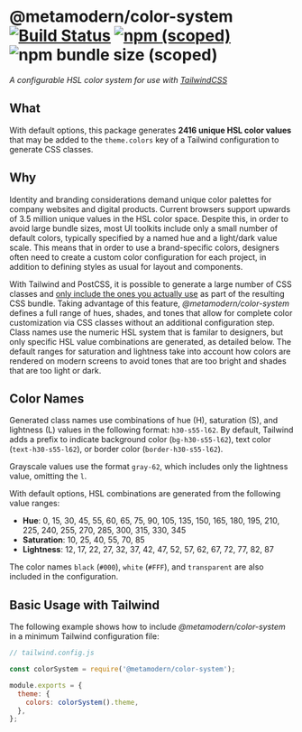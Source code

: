 # @metamodern/color-system [![Build Status](https://travis-ci.com/metamodern-design/color-system.svg?branch=master)](https://travis-ci.com/metamodern-design/color-system) [![npm (scoped)](https://img.shields.io/npm/v/@metamodern/color-system)](https://www.npmjs.com/package/@metamodern/color-system) ![npm bundle size (scoped)](https://img.shields.io/bundlephobia/min/@metamodern/color-system)

*A configurable HSL color system for use with [TailwindCSS](https://tailwindcss.com/)*


## What

With default options, this package generates **2416 unique HSL color values** that may be added to the `theme.colors` key of a Tailwind configuration to generate CSS classes. 

## Why

Identity and branding considerations demand unique color palettes for company websites and digital products. Current browsers support upwards of 3.5 million unique values in the HSL color space. Despite this, in order to avoid large bundle sizes, most UI toolkits include only a small number of default colors, typically specified by a named hue and a light/dark value scale. This means that in order to use a brand-specific colors, designers often need to create a custom color configuration for each project, in addition to defining styles as usual for layout and components.

With Tailwind and PostCSS, it is possible to generate a large number of CSS classes and [only include the ones you actually use](https://tailwindcss.com/docs/controlling-file-size#removing-unused-css) as part of the resulting CSS bundle. Taking advantage of this feature, *@metamodern/color-system* defines a full range of hues, shades, and tones that allow for complete color customization via CSS classes without an additional configuration step. Class names use the numeric HSL system that is familar to designers, but only specific HSL value combinations are generated, as detailed below. The default ranges for saturation and lightness take into account how colors are rendered on modern screens to avoid tones that are too bright and shades that are too light or dark.

## Color Names

Generated class names use combinations of hue (H), saturation (S), and lightness (L) values in the following format: `h30-s55-l62`. By default, Tailwind adds a prefix to indicate background color (`bg-h30-s55-l62`), text color (`text-h30-s55-l62`), or border color (`border-h30-s55-l62`). 

Grayscale values use the format `gray-62`, which includes only the lightness value, omitting the `l`.

With default options, HSL combinations are generated from the following value ranges:

- **Hue**: 0, 15, 30, 45, 55, 60, 65, 75, 90, 105, 135, 150, 165, 180, 195, 210, 225, 240, 255, 270, 285, 300, 315, 330, 345
- **Saturation**: 10, 25, 40, 55, 70, 85
- **Lightness**: 12, 17, 22, 27, 32, 37, 42, 47, 52, 57, 62, 67, 72, 77, 82, 87

The color names `black` (`#000`), `white` (`#FFF`), and `transparent` are also included in the configuration. 

## Basic Usage with Tailwind

The following example shows how to include *@metamodern/color-system* in a minimum Tailwind configuration file:

```js
// tailwind.config.js

const colorSystem = require('@metamodern/color-system');

module.exports = {
  theme: {
    colors: colorSystem().theme,
  },
};

```
